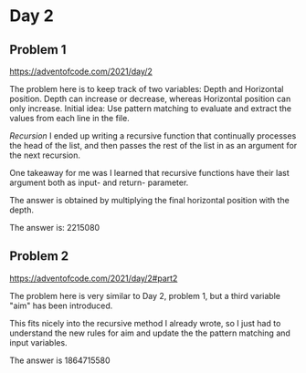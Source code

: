 # Day 2

## Problem 1
https://adventofcode.com/2021/day/2

The problem here is to keep track of two variables: Depth and Horizontal position. Depth can increase or decrease, whereas Horizontal position can only increase. Initial idea: Use pattern matching to evaluate and extract the values from each line in the file.

*Recursion*
I ended up writing a recursive function that continually processes the head of the list, and then passes the rest of the list in as an argument for the next recursion. 

One takeaway for me was I learned that recursive functions have their last argument both as input- and return- parameter.

The answer is obtained by multiplying the final horizontal position with the depth.

The answer is: 2215080

## Problem 2
https://adventofcode.com/2021/day/2#part2

The problem here is very similar to Day 2, problem 1, but a third variable "aim" has been introduced.

This fits nicely into the recursive method I already wrote, so I just had to understand the new rules for aim and update the the pattern matching and input variables.

The answer is 1864715580